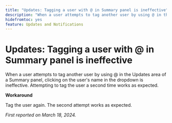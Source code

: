 ```yaml
---
title: "Updates: Tagging a user with @ in Summary panel is ineffective"
description: "When a user attempts to tag another user by using @ in the Updates area of a Summary panel, clicking on the user's name in the dropdown is ineffective. Attempting to tag the user a second time works as expected."
hidefromtoc: yes
feature: Updates and Notifications
---
```


# Updates: Tagging a user with @ in Summary panel is ineffective

When a user attempts to tag another user by using @ in the Updates area of a Summary panel, clicking on the user's name in the dropdown is ineffective. Attempting to tag the user a second time works as expected.

**Workaround**

Tag the user again. The second attempt works as expected.

_First reported on March 18, 2024._
